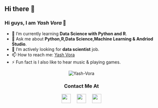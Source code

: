 <!--
**Yash-Vora/Yash-Vora** is a ✨ _special_ ✨ repository because its `README.md` (this file) appears on your GitHub profile.

Here are some ideas to get you started:

- 🔭 I’m currently working on ...
- 🌱 I’m currently learning ...
- 👯 I’m looking to collaborate on ...
- 🤔 I’m looking for help with ...
- 💬 Ask me about ...
- 📫 How to reach me: ...
- 😄 Pronouns: ...
- ⚡ Fun fact: ...
-->
## Hi there 👋

<h3> Hi guys, I am <b><i>Yash Vora</i></b> 👋 </h3>

  - 🌱 I’m currently learning <b>Data Science with Python and R</b>.
  - 💬 Ask me about <b>Python,R,Data Science,Machine Learning & Andriod Studio</b>.
  - 🤔 I’m actively looking for <b>data scientist</b> job.
  - 📫 How to reach me: <a href="https://www.linkedin.com/in/yash-vora-23323318b/">Yash Vora</a>
  - ⚡ Fun fact is I also like to hear music & playing games.

<p align="center">
  <!--  My github repo stats  -->
  <img src="https://github-readme-stats.vercel.app/api?username=Yash-Vora&show_icons=true" alt="Yash-Vora">
</p>
  
<h3 align="center">Contact Me At</h3>

<p align= "center">
  <!--  Link for free svg icons-https://cdn.jsdelivr.net/npm/simple-icons@3.0.1/icons/  -->
  <!--  Linkedin Link  -->
  <a href="https://www.linkedin.com/in/yash-vora-23323318b/" target="_blank"><img src="https://cdn.jsdelivr.net/npm/simple-icons@3.0.1/icons/linkedin.svg" height=30 width=30></a>
  &nbsp;&nbsp;&nbsp;
  <!--  Twitter Link  -->
  <a href="https://twitter.com/YashVor68839020" target="_blank"><img src="https://cdn.jsdelivr.net/npm/simple-icons@3.0.1/icons/twitter.svg" height=30 width=30></a>
  &nbsp;&nbsp;&nbsp;
  <!--  Facebook Link  -->
  <a href="https://www.facebook.com/yash.vora.988/" target="_blank"><img src="https://cdn.jsdelivr.net/npm/simple-icons@3.0.1/icons/facebook.svg" height=30 width=30></a>
</p>
